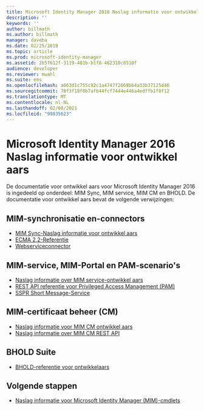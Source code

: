 ```yaml
---
title: Microsoft Identity Manager 2016 Naslag informatie voor ontwikkel aars | Microsoft Docs
description: ''
keywords: ''
author: billmath
ms.author: billmath
manager: daveba
ms.date: 02/25/2019
ms.topic: article
ms.prod: microsoft-identity-manager
ms.assetid: 2b5f612f-3119-401b-b1f8-462310c8510f
audience: developer
ms.reviewer: mwahl
ms.suite: ems
ms.openlocfilehash: a063d1c755c92c1a4747f2669bb4a33b37125d46
ms.sourcegitcommit: 78f3f18f0b7afb44fcf7444e446a4edffb1f8f12
ms.translationtype: MT
ms.contentlocale: nl-NL
ms.lasthandoff: 02/08/2021
ms.locfileid: "99835623"
---
```

# <a name="microsoft-identity-manager-2016-developer-reference"></a>Microsoft Identity Manager 2016 Naslag informatie voor ontwikkel aars

De documentatie voor ontwikkel aars voor Microsoft Identity Manager 2016 is ingedeeld op onderdeel: MIM Sync, MIM service, MIM CM en BHOLD.  De documentatie voor ontwikkel aars bevat de volgende verwijzingen:

## <a name="mim-sync-and-connectors"></a>MIM-synchronisatie en-connectors

- [MIM Sync-Naslag informatie voor ontwikkel aars](https://msdn.microsoft.com/library/windows/desktop/ms698364(v=vs.100).aspx)
- [ECMA 2,2-Referentie](https://msdn.microsoft.com/library/windows/desktop/hh859557(v=vs.100).aspx)
- [Webserviceconnector](microsoft-identity-manager-2016-ma-ws.md)

## <a name="mim-service-mim-portal-and-pam-scenarios"></a>MIM-service, MIM-Portal en PAM-scenario's

- [Naslag informatie over MIM service-ontwikkel aars](https://msdn.microsoft.com/library/windows/desktop/ee652382(v=vs.100).aspx)
- [REST API referentie voor Privileged Access Management (PAM)](privileged-access-management-rest-api-reference.md)
- [SSPR Short Message-Service](https://msdn.microsoft.com/library/windows/desktop/jj131737(v=vs.100).aspx)

## <a name="mim-certificate-management-cm"></a>MIM-certificaat beheer (CM)

- [Naslag informatie voor MIM CM ontwikkel aars](https://msdn.microsoft.com/library/windows/desktop/ee652335(v=vs.100).aspx)
- [Naslag informatie over MIM CM REST API](certificate-management-rest-api-reference.md)
 
## <a name="bhold-suite"></a>BHOLD Suite

- [BHOLD-referentie voor ontwikkelaars](mim2016-bhold-developer-reference.md)
 
## <a name="next-steps"></a>Volgende stappen

- [Naslag informatie voor Microsoft Identity Manager (MIM)-cmdlets](https://docs.microsoft.com/powershell/identitymanager/)
